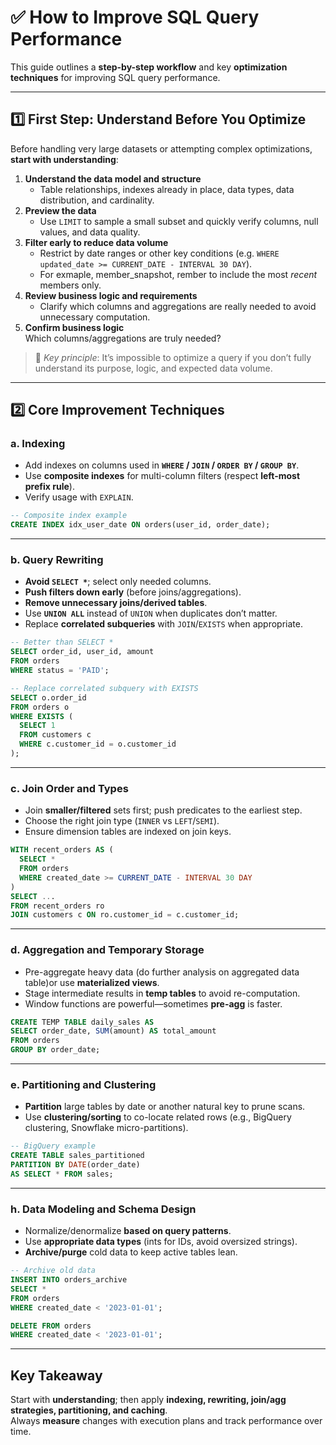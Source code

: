 # ✅ How to Improve SQL Query Performance

This guide outlines a **step-by-step workflow** and key **optimization techniques** for improving SQL query performance.

---

## 1️⃣ First Step: Understand Before You Optimize

Before handling very large datasets or attempting complex optimizations, **start with understanding**:

1. **Understand the data model and structure**
   - Table relationships, indexes already in place, data types, data distribution, and cardinality.
2. **Preview the data**
   - Use `LIMIT` to sample a small subset and quickly verify columns, null values, and data quality.
3. **Filter early to reduce data volume**
   - Restrict by date ranges or other key conditions (e.g. `WHERE updated_date >= CURRENT_DATE - INTERVAL 30 DAY`).
   - For exmaple, member_snapshot, rember to include the most *recent* members only.
4. **Review business logic and requirements**
   - Clarify which columns and aggregations are really needed to avoid unnecessary computation.
5. **Confirm business logic**  
   Which columns/aggregations are truly needed?
> 🏁 *Key principle*: It’s impossible to optimize a query if you don’t fully understand its purpose, logic, and expected data volume.

---

## 2️⃣ Core Improvement Techniques

### a. Indexing
- Add indexes on columns used in **`WHERE` / `JOIN` / `ORDER BY` / `GROUP BY`**.
- Use **composite indexes** for multi-column filters (respect **left-most prefix rule**).
- Verify usage with `EXPLAIN`.

```sql
-- Composite index example
CREATE INDEX idx_user_date ON orders(user_id, order_date);
```

---

### b. Query Rewriting
- **Avoid `SELECT *`**; select only needed columns.  
- **Push filters down early** (before joins/aggregations).  
- **Remove unnecessary joins/derived tables**.  
- Use **`UNION ALL`** instead of `UNION` when duplicates don’t matter.  
- Replace **correlated subqueries** with `JOIN`/`EXISTS` when appropriate.

```sql
-- Better than SELECT *
SELECT order_id, user_id, amount
FROM orders
WHERE status = 'PAID';

-- Replace correlated subquery with EXISTS
SELECT o.order_id
FROM orders o
WHERE EXISTS (
  SELECT 1
  FROM customers c
  WHERE c.customer_id = o.customer_id
);
```

---

### c. Join Order and Types
- Join **smaller/filtered** sets first; push predicates to the earliest step.  
- Choose the right join type (`INNER` vs `LEFT`/`SEMI`).  
- Ensure dimension tables are indexed on join keys.

```sql
WITH recent_orders AS (
  SELECT *
  FROM orders
  WHERE created_date >= CURRENT_DATE - INTERVAL 30 DAY
)
SELECT ...
FROM recent_orders ro
JOIN customers c ON ro.customer_id = c.customer_id;
```

---

### d. Aggregation and Temporary Storage
- Pre-aggregate heavy data (do further analysis on aggregated data table)or use **materialized views**.  
- Stage intermediate results in **temp tables** to avoid re-computation.  
- Window functions are powerful—sometimes **pre-agg** is faster.

```sql
CREATE TEMP TABLE daily_sales AS
SELECT order_date, SUM(amount) AS total_amount
FROM orders
GROUP BY order_date;
```

---

### e. Partitioning and Clustering
- **Partition** large tables by date or another natural key to prune scans.  
- Use **clustering/sorting** to co-locate related rows (e.g., BigQuery clustering, Snowflake micro-partitions).

```sql
-- BigQuery example
CREATE TABLE sales_partitioned
PARTITION BY DATE(order_date)
AS SELECT * FROM sales;
```

---


### h. Data Modeling and Schema Design
- Normalize/denormalize **based on query patterns**.  
- Use **appropriate data types** (ints for IDs, avoid oversized strings).  
- **Archive/purge** cold data to keep active tables lean.

```sql
-- Archive old data
INSERT INTO orders_archive
SELECT *
FROM orders
WHERE created_date < '2023-01-01';

DELETE FROM orders
WHERE created_date < '2023-01-01';
```

---

## Key Takeaway
Start with **understanding**; then apply **indexing, rewriting, join/agg strategies, partitioning, and caching**.  
Always **measure** changes with execution plans and track performance over time.
